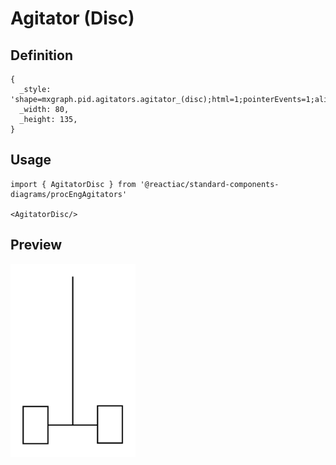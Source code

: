 # Agitator (Disc)

## Definition

```
{
  _style: 'shape=mxgraph.pid.agitators.agitator_(disc);html=1;pointerEvents=1;align=center;verticalLabelPosition=bottom;verticalAlign=top;dashed=0;',
  _width: 80,
  _height: 135,
}
```

## Usage

```
import { AgitatorDisc } from '@reactiac/standard-components-diagrams/procEngAgitators'

<AgitatorDisc/>
```

## Preview

<img src="./agitator-disc.png" width="200"/>
